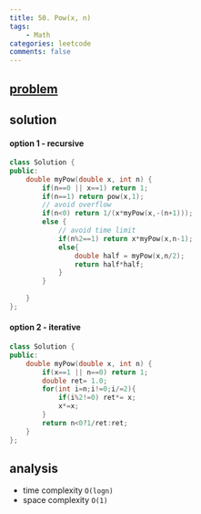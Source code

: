 ```yaml
---
title: 50. Pow(x, n)
tags:  
    - Math
categories: leetcode
comments: false
---
```

## [problem](https://leetcode.com/problems/powx-n/)
## solution
#### option 1 - recursive
```c++
class Solution {
public:
    double myPow(double x, int n) {
        if(n==0 || x==1) return 1;
        if(n==1) return pow(x,1);
        // avoid overflow
        if(n<0) return 1/(x*myPow(x,-(n+1)));
        else {
            // avoid time limit
            if(n%2==1) return x*myPow(x,n-1);
            else{
                double half = myPow(x,n/2);
                return half*half;
            }
        }
        
    }
};
```

#### option 2 - iterative
```c++
class Solution {
public:
    double myPow(double x, int n) {
        if(x==1 || n==0) return 1;
        double ret= 1.0;
        for(int i=n;i!=0;i/=2){
            if(i%2!=0) ret*= x;
            x*=x;
        }
        return n<0?1/ret:ret;
    }
};
```
## analysis
- time complexity `O(logn)`
- space complexity `O(1)`
